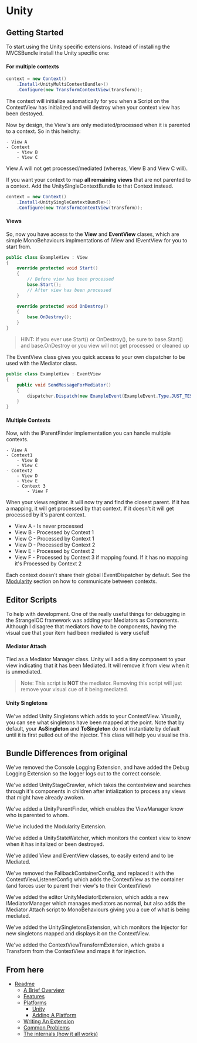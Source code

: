 
Unity
=====

Getting Started
---------------

To start using the Unity specific extensions. Instead of installing the MVCSBundle install the Unity specific one:

#### For multiple contexts

```csharp
context = new Context()
	.Install<UnityMultiContextBundle>()
    .Configure(new TransformContextView(transform));
```

The context will initialize automatically for you when a Script on the ContextView has initialized and will destroy when your context view has been destoyed.

Now by design, the View's are only mediated/processed when it is parented to a context. So in this heirchy:

```
- View A
- Context
	- View B
	- View C
```

View A will not get processed/mediated (whereas, View B and View C will).

If you want your context to map **all remaining views** that are not parented to a context. Add the UnitySingleContextBundle to that Context instead.

```csharp
context = new Context()
	.Install<UnitySingleContextBundle>()
    .Configure(new TransformContextView(transform));
```

#### Views

So, now you have access to the **View** and **EventView** clases, which are simple MonoBehaviours implmentations of IView and IEventView for you to start from.

```csharp
public class ExampleView : View
{
	override protected void Start()
    {
		// Before view has been processed
	    base.Start();
		// After view has been processed
    }

	override protected void OnDestroy()
    {
		base.OnDestroy();
    }
}
```

> HINT: If you ever use Start() or OnDestroy(), be sure to base.Start() and base.OnDestroy or you view will not get processed or cleaned up

The EventView class gives you quick access to your own dispatcher to be used with the Mediator class.

```csharp
public class ExampleView : EventView
{
	public void SendMessageForMediator()
    {
		dispatcher.Dispatch(new ExampleEvent(ExampleEvent.Type.JUST_TESTING));
	}
}
```

#### Multiple Contexts

Now, with the IParentFinder implementation you can handle multiple contexts.

```
- View A
- Context1
	- View B
	- View C
- Context2
	- View D
    - View E
	- Context 3
    	- View F
```

When your views register. It will now try and find the closest parent. If it has a mapping, it will get processed by that context. If it doesn't it will get processed by it's parent context.

- View A - Is never processed
- View B - Processed by Context 1
- View C - Processed by Context 1
- View D - Processed by Context 2
- View E - Processed by Context 2
- View F - Processed by Context 3 if mapping found. If it has no mapping it's Processed by Context 2

Each context doesn't share their global IEventDispatcher by default. See the [Modularity](../features/Modularity.md) section on how to communicate between contexts.

Editor Scripts
--------------

To help with development. One of the really useful things for debugging in the StrangeIOC framework was adding your Mediators as Components. Although I disagree that mediators *have* to be components, having the visual cue that your item had been mediated is **very** useful!

#### Mediator Attach

Tied as a Mediator Manager class. Unity will add a tiny component to your view indicating that it has been Mediated. It will remove it from view when it is unmediated.

> Note: This script is **NOT** the mediator. Removing this script will just remove your visual cue of it being mediated.

#### Unity Singletons

We've added Unity Singletons which adds to your ContextView. Visually, you can see what singletons have been mapped at the point. Note that by default, your **AsSingleton** and **ToSingleton** do not instantiate by default until it is first pulled out of the injector. This class will help you visualise this.

Bundle Differences from original
--------------------------------

We've removed the Console Logging Extension, and have added the Debug Logging Extension so the logger logs out to the correct console.

We've added UnityStageCrawler, which takes the contextview and searches through it's components in children after intialization to process any views that might have already awoken.

We've added a UnityParentFinder, which enables the ViewManager know who is parented to whom.

We've included the Modularity Extension.

We've added a UnityStateWatcher, which monitors the context view to know when it has initalized or been destroyed.

We've added View and EventView classes, to easily extend and to be Mediated.

We've removed the FallbackContainerConfig, and replaced it with the ContextViewListenerConfig which adds the ContextView as the container (and forces user to parent their view's to their ContextView)

We've added the editor UnityMediatorExtension, which adds a new IMediatorManager which manages mediators as normal, but also adds the Mediator Attach script to MonoBehaviours giving you a cue of what is being mediated.

We've added the UnitySingletonsExtension, which monitors the Injector for new singletons mapped and displays it on the ContextView.

We've added the ContextViewTransformExtension, which grabs a Transform from the ContextView and maps it for injection.

From here
---------

* [Readme](../../README.md)
	* [A Brief Overview](../ABriefOverview.md)
	* [Features](../Features.md)
	* [Platforms](../Platforms.md)
		* [Unity](./Unity.md)
		* [Adding A Platform](./AddingAPlatform.md)
	* [Writing An Extension](../WritingAnExtension.md)
	* [Common Problems](../CommonProblems.md)
	* [The internals (how it all works)](../TheInternals.md)